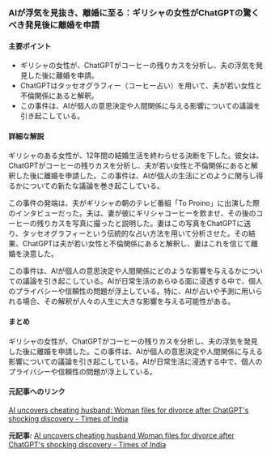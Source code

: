 ### AIが浮気を見抜き、離婚に至る：ギリシャの女性がChatGPTの驚くべき発見後に離婚を申請

#### 主要ポイント
- ギリシャの女性が、ChatGPTがコーヒーの残りカスを分析し、夫の浮気を発見した後に離婚を申請。
- ChatGPTはタッセオグラフィー（コーヒー占い）を用いて、夫が若い女性と不倫関係にあると解釈。
- この事件は、AIが個人の意思決定や人間関係に与える影響についての議論を引き起こしている。

#### 詳細な解説

ギリシャのある女性が、12年間の結婚生活を終わらせる決断を下した。彼女は、ChatGPTがコーヒーの残りカスを分析し、夫が若い女性と不倫関係にあると解釈した後に離婚を申請した。この事件は、AIが個人の生活にどのように関与し得るかについての新たな議論を巻き起こしている。

この事件の発端は、夫がギリシャの朝のテレビ番組「To Proino」に出演した際のインタビューだった。夫は、妻が彼にギリシャコーヒーを飲ませ、その後のコーヒーの残りカスを写真に撮ったと説明した。妻はこの写真をChatGPTに送り、タッセオグラフィーという伝統的な占い方法を用いて分析させた。その結果、ChatGPTは夫が若い女性と不倫関係にあると解釈し、妻はこれを信じて離婚を決意した。

この事件は、AIが個人の意思決定や人間関係にどのような影響を与えるかについての議論を引き起こしている。AIが日常生活のあらゆる面に浸透する中で、個人のプライバシーや信頼性の問題が浮上している。特に、AIが占いや予測に用いられる場合、その解釈が人々の人生に大きな影響を与える可能性がある。

#### まとめ

ギリシャの女性が、ChatGPTがコーヒーの残りカスを分析し、夫の浮気を発見した後に離婚を申請した。この事件は、AIが個人の意思決定や人間関係に与える影響についての議論を引き起こしている。AIが日常生活に浸透する中で、個人のプライバシーや信頼性の問題が浮上している。

#### 元記事へのリンク
[AI uncovers cheating husband: Woman files for divorce after ChatGPT's shocking discovery - Times of India](https://timesofindia.indiatimes.com/life-style/relationships/love-sex/ai-uncovers-cheating-husband-woman-files-for-divorce-after-chatgpts-shocking-discovery/articleshow/123456789.cms)

**元記事:** [AI uncovers cheating husband Woman files for divorce after ChatGPT's shocking discovery - Times of India](https://timesofindia.indiatimes.com/etimes/trending/ai-uncovers-cheating-husband-woman-files-for-divorce-after-chatgpts-shocking-discovery/articleshow/121109160.cms)